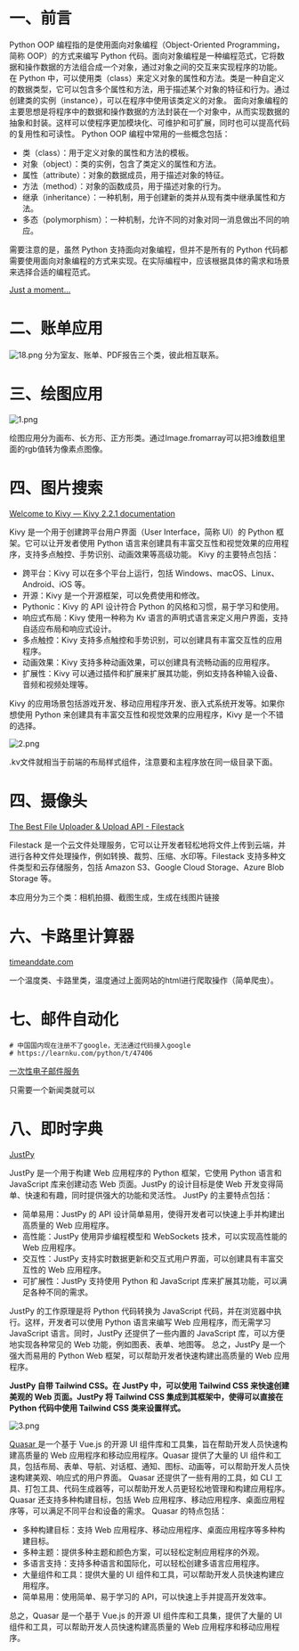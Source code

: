 # 一、前言
Python OOP 编程指的是使用面向对象编程（Object-Oriented Programming，简称 OOP）的方式来编写 Python 代码。面向对象编程是一种编程范式，它将数据和操作数据的方法组合成一个对象，通过对象之间的交互来实现程序的功能。
在 Python 中，可以使用类（class）来定义对象的属性和方法。类是一种自定义的数据类型，它可以包含多个属性和方法，用于描述某个对象的特征和行为。通过创建类的实例（instance），可以在程序中使用该类定义的对象。
面向对象编程的主要思想是将程序中的数据和操作数据的方法封装在一个对象中，从而实现数据的抽象和封装。这样可以使程序更加模块化、可维护和可扩展，同时也可以提高代码的复用性和可读性。
Python OOP 编程中常用的一些概念包括：

- 类（class）：用于定义对象的属性和方法的模板。
- 对象（object）：类的实例，包含了类定义的属性和方法。
- 属性（attribute）：对象的数据成员，用于描述对象的特征。
- 方法（method）：对象的函数成员，用于描述对象的行为。
- 继承（inheritance）：一种机制，用于创建新的类并从现有类中继承属性和方法。
- 多态（polymorphism）：一种机制，允许不同的对象对同一消息做出不同的响应。

需要注意的是，虽然 Python 支持面向对象编程，但并不是所有的 Python 代码都需要使用面向对象编程的方式来实现。在实际编程中，应该根据具体的需求和场景来选择合适的编程范式。

[Just a moment...](https://www.udemy.com/course/the-python-pro-course/)
# 二、账单应用

![18.png](https://cdn.nlark.com/yuque/0/2023/png/27367619/1690937053413-ba3651e6-97b4-4437-b806-e54de8bf41ac.png#averageHue=%23fbfaf9&clientId=ufb0db16a-672b-4&from=ui&id=u789fae46&originHeight=674&originWidth=1097&originalType=binary&ratio=1.25&rotation=0&showTitle=false&size=24955&status=done&style=none&taskId=u7c717280-06f3-4a19-965b-30c2dd9b9ab&title=)
分为室友、账单、PDF报告三个类，彼此相互联系。
# 三、绘图应用

![1.png](https://cdn.nlark.com/yuque/0/2023/png/27367619/1690937134175-e7b15e7c-fd3c-47b4-8447-c3a2cd4e9450.png#averageHue=%23ffff00&clientId=ufb0db16a-672b-4&from=ui&id=u589bdb53&originHeight=804&originWidth=894&originalType=binary&ratio=1.25&rotation=0&showTitle=false&size=5747&status=done&style=none&taskId=u8e668682-a232-4a34-8196-6cf65cc4caf&title=)

绘图应用分为画布、长方形、正方形类。通过Image.fromarray可以把3维数组里面的rgb值转为像素点图像。
# 四、图片搜索
[Welcome to Kivy — Kivy 2.2.1 documentation](https://kivy.org/doc/stable/)

Kivy 是一个用于创建跨平台用户界面（User Interface，简称 UI）的 Python 框架。它可以让开发者使用 Python 语言来创建具有丰富交互性和视觉效果的应用程序，支持多点触控、手势识别、动画效果等高级功能。
Kivy 的主要特点包括：

- 跨平台：Kivy 可以在多个平台上运行，包括 Windows、macOS、Linux、Android、iOS 等。
- 开源：Kivy 是一个开源框架，可以免费使用和修改。
- Pythonic：Kivy 的 API 设计符合 Python 的风格和习惯，易于学习和使用。
- 响应式布局：Kivy 使用一种称为 Kv 语言的声明式语言来定义用户界面，支持自适应布局和响应式设计。
- 多点触控：Kivy 支持多点触控和手势识别，可以创建具有丰富交互性的应用程序。
- 动画效果：Kivy 支持多种动画效果，可以创建具有流畅动画的应用程序。
- 扩展性：Kivy 可以通过插件和扩展来扩展其功能，例如支持各种输入设备、音频和视频处理等。

Kivy 的应用场景包括游戏开发、移动应用程序开发、嵌入式系统开发等。如果你想使用 Python 来创建具有丰富交互性和视觉效果的应用程序，Kivy 是一个不错的选择。

![2.png](https://cdn.nlark.com/yuque/0/2023/png/27367619/1690937394618-2ee639fd-5745-48be-8521-7a53502efcad.png#averageHue=%237fb7cc&clientId=ufb0db16a-672b-4&from=ui&id=uc617e89a&originHeight=774&originWidth=984&originalType=binary&ratio=1.25&rotation=0&showTitle=false&size=855633&status=done&style=none&taskId=uc22e5d3d-cfce-4818-9da3-353c4ffc9d7&title=)

.kv文件就相当于前端的布局样式组件，注意要和主程序放在同一级目录下面。
# 四、摄像头
[The Best File Uploader & Upload API - Filestack](https://www.filestack.com/)

Filestack 是一个云文件处理服务，它可以让开发者轻松地将文件上传到云端，并进行各种文件处理操作，例如转换、裁剪、压缩、水印等。Filestack 支持多种文件类型和云存储服务，包括 Amazon S3、Google Cloud Storage、Azure Blob Storage 等。

本应用分为三个类：相机拍摄、截图生成，生成在线图片链接

# 六、卡路里计算器
[timeanddate.com](https://www.timeanddate.com/)

一个温度类、卡路里类，温度通过上面网站的html进行爬取操作（简单爬虫）。

# 七、邮件自动化
```
# 中国国内现在注册不了google，无法通过代码接入google
# https://learnku.com/python/t/47406
```
[一次性电子邮件服务](https://dropmail.me/zh/)

只需要一个新闻类就可以
# 八、即时字典
[JustPy](https://justpy.io/)


JustPy 是一个用于构建 Web 应用程序的 Python 框架，它使用 Python 语言和 JavaScript 库来创建动态 Web 页面。JustPy 的设计目标是使 Web 开发变得简单、快速和有趣，同时提供强大的功能和灵活性。
JustPy 的主要特点包括：

- 简单易用：JustPy 的 API 设计简单易用，使得开发者可以快速上手并构建出高质量的 Web 应用程序。
- 高性能：JustPy 使用异步编程模型和 WebSockets 技术，可以实现高性能的 Web 应用程序。
- 交互性：JustPy 支持实时数据更新和交互式用户界面，可以创建具有丰富交互性的 Web 应用程序。
- 可扩展性：JustPy 支持使用 Python 和 JavaScript 库来扩展其功能，可以满足各种不同的需求。

JustPy 的工作原理是将 Python 代码转换为 JavaScript 代码，并在浏览器中执行。这样，开发者可以使用 Python 语言来编写 Web 应用程序，而无需学习 JavaScript 语言。同时，JustPy 还提供了一些内置的 JavaScript 库，可以方便地实现各种常见的 Web 功能，例如图表、表单、地图等。
总之，JustPy 是一个强大而易用的 Python Web 框架，可以帮助开发者快速构建出高质量的 Web 应用程序。

**JustPy 自带 Tailwind CSS。在 JustPy 中，可以使用 Tailwind CSS 来快速创建美观的 Web 页面。JustPy 将 Tailwind CSS 集成到其框架中，使得可以直接在 Python 代码中使用 Tailwind CSS 类来设置样式。**

![3.png](https://cdn.nlark.com/yuque/0/2023/png/27367619/1691029706910-fe739717-9fd0-4a7c-ba14-c72ebdebbc36.png#averageHue=%2309101c&clientId=u2d834a4f-2b74-4&from=ui&id=u1ac51cde&originHeight=868&originWidth=1897&originalType=binary&ratio=1.25&rotation=0&showTitle=false&size=99563&status=done&style=none&taskId=uaf15cbf0-e97b-4894-a649-77051cd3254&title=)

[Quasar ](https://quasar.dev/)是一个基于 Vue.js 的开源 UI 组件库和工具集，旨在帮助开发人员快速构建高质量的 Web 应用程序和移动应用程序。Quasar 提供了大量的 UI 组件和工具，包括布局、表单、导航、对话框、通知、图标、动画等，可以帮助开发人员快速构建美观、响应式的用户界面。
Quasar 还提供了一些有用的工具，如 CLI 工具、打包工具、代码生成器等，可以帮助开发人员更轻松地管理和构建应用程序。Quasar 还支持多种构建目标，包括 Web 应用程序、移动应用程序、桌面应用程序等，可以满足不同平台和设备的需求。
Quasar 的特点包括：

- 多种构建目标：支持 Web 应用程序、移动应用程序、桌面应用程序等多种构建目标。
- 多种主题：提供多种主题和颜色方案，可以轻松定制应用程序的外观。
- 多语言支持：支持多种语言和国际化，可以轻松创建多语言应用程序。
- 大量组件和工具：提供大量的 UI 组件和工具，可以帮助开发人员快速构建应用程序。
- 简单易用：使用简单、易于学习的 API，可以快速上手并提高开发效率。

总之，Quasar 是一个基于 Vue.js 的开源 UI 组件库和工具集，提供了大量的 UI 组件和工具，可以帮助开发人员快速构建高质量的 Web 应用程序和移动应用程序。





